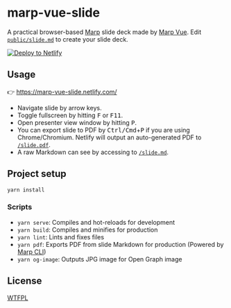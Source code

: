 # marp-vue-slide

A practical browser-based [Marp](https://github.com/marp-team/marp) slide deck made by [Marp Vue](https://github.com/marp-team/marp-vue). Edit [`public/slide.md`](public/slide.md) to create your slide deck.

[![Deploy to Netlify](https://www.netlify.com/img/deploy/button.svg)](https://app.netlify.com/start/deploy?repository=https://github.com/yhatt/marp-vue-slide)

## Usage

:point_right: https://marp-vue-slide.netlify.com/

- Navigate slide by arrow keys.
- Toggle fullscreen by hitting <kbd>F</kbd> or <kbd>F11</kbd>.
- Open presenter view window by hitting <kbd>P</kbd>.
- You can export slide to PDF by <kbd>Ctrl/Cmd</kbd>+<kbd>P</kbd> if you are using Chrome/Chromium. Netlify will output an auto-generated PDF to [`/slide.pdf`](https://marp-vue-slide.netlify.com/slide.pdf).
- A raw Markdown can see by accessing to [`/slide.md`](https://marp-vue-slide.netlify.com/slide.md).

## Project setup

```
yarn install
```

### Scripts

- `yarn serve`: Compiles and hot-reloads for development
- `yarn build`: Compiles and minifies for production
- `yarn lint`: Lints and fixes files
- `yarn pdf`: Exports PDF from slide Markdown for production (Powered by [Marp CLI](https://github.com/marp-team/marp-cli))
- `yarn og-image`: Outputs JPG image for Open Graph image

## License

[WTFPL](LICENSE)

